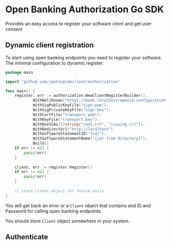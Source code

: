 # Open Banking Authorization Go SDK

Provides an easy access to register your software client and get user consent 

## Dynamic client registration

To start using open banking endpoints you need to register your software.
The minimal configuration to dynamic register:

```go
package main 

import "github.com/jmatosp/obclient/authorization"

func main() {
    register, err := authorization.NewClientRegisterBuilder().
            WithWellKnown("https://bank.localhost/openid-configuration").
            WithSigPublicKeyFile("sign.pem").
            WithSigPrivateKeyFile("sign.key").
            WithCertFile("transport.pem").
            WithKeyFile("transport.key").
            WithRootCAs([]string{"root.crt", "issuing.crt"}).
            WithRedirectUrl("http://localhost").
            WithSoftwareStatementID("{id}").
            WithSoftwareStatementName("{jwt from directory}").
            Build()
    if err != nil {
    	panic(err)
    }
    
    client, err := register.Register()
    if err != nil {
    	panic(err)
    }
    
    // store client object for future calls
}
```

You will get back an error or a `Client` object that contains and ID and Password for calling 
open banking endpoints. 

You should store `Client` object somewhere in your system.


## Authenticate